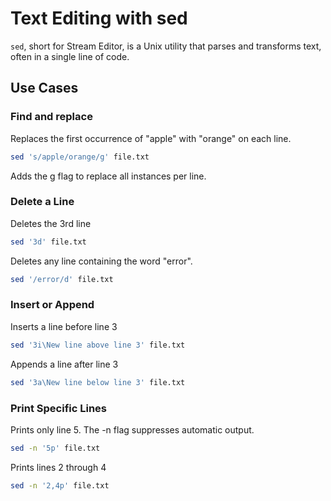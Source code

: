 # Text Editing with sed

`sed`, short for Stream Editor, is a Unix utility that parses and transforms text, often in a single line of code.

## Use Cases

### Find and replace
Replaces the first occurrence of "apple" with "orange" on each line.
```sh
sed 's/apple/orange/g' file.txt
```
Adds the g flag to replace all instances per line.

### Delete a Line

Deletes the 3rd line

```sh
sed '3d' file.txt
```

Deletes any line containing the word "error".
```sh
sed '/error/d' file.txt
```

### Insert or Append
Inserts a line before line 3
```sh
sed '3i\New line above line 3' file.txt
```

Appends a line after line 3
```sh
sed '3a\New line below line 3' file.txt
```

### Print Specific Lines
Prints only line 5. The -n flag suppresses automatic output.
```sh
sed -n '5p' file.txt
```

Prints lines 2 through 4
```sh
sed -n '2,4p' file.txt
```